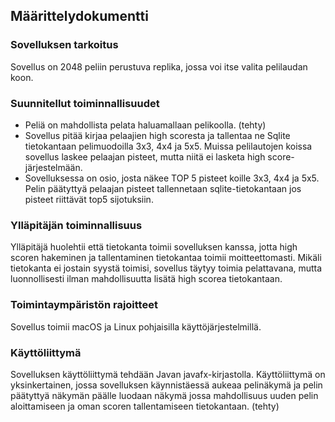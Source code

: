 ## Määrittelydokumentti
### Sovelluksen tarkoitus
Sovellus on 2048 peliin perustuva replika, jossa voi itse valita pelilaudan koon. 

### Suunnitellut toiminnallisuudet
- Peliä on mahdollista pelata haluamallaan pelikoolla. (tehty)
- Sovellus pitää kirjaa pelaajien high scoresta ja tallentaa ne Sqlite tietokantaan pelimuodoilla 3x3, 4x4 ja 5x5. Muissa pelilautojen koissa sovellus laskee pelaajan pisteet, mutta niitä ei lasketa high score-järjestelmään. 
- Sovelluksessa on osio, josta näkee TOP 5 pisteet koille 3x3, 4x4 ja 5x5. Pelin päätyttyä pelaajan pisteet tallennetaan sqlite-tietokantaan jos pisteet riittävät top5 sijotuksiin.

### Ylläpitäjän toiminnallisuus
Ylläpitäjä huolehtii että tietokanta toimii sovelluksen kanssa, jotta high scoren hakeminen ja tallentaminen tietokantaa toimii moitteettomasti. Mikäli tietokanta ei jostain syystä toimisi, sovellus täytyy toimia pelattavana, mutta luonnollisesti ilman mahdollisuutta lisätä high scorea tietokantaan.

### Toimintaympäristön rajoitteet
Sovellus toimii macOS ja Linux pohjaisilla käyttöjärjestelmillä.

### Käyttöliittymä
Sovelluksen käyttöliittymä tehdään Javan javafx-kirjastolla. Käyttöliittymä on yksinkertainen, jossa sovelluksen käynnistäessä aukeaa pelinäkymä ja pelin päätyttyä näkymän päälle luodaan näkymä jossa mahdollisuus uuden pelin aloittamiseen ja oman scoren tallentamiseen tietokantaan. (tehty)
